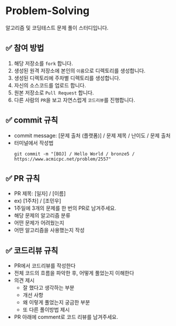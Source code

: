 # Problem-Solving

알고리즘 및 코딩테스트 문제 풀이 스터디입니다.

## ✅ 참여 방법
1. 해당 저장소를 `fork` 합니다.
2. 생성된 원격 저장소에 본인의 `이름`으로 디렉토리를 생성합니다.
3. 생성된 디렉토리에 주차별 디렉토리를 생성합니다.
4. 자신의 소스코드를 업로드 합니다.
5. 원본 저장소로 `Pull Request` 합니다.
6. 다른 사람의 `PR`을 보고 자연스럽게 `코드리뷰`를 진행합니다.

## ✅ commit 규칙
- commit message: [문제 출처 (플랫폼)] / 문제 제목 / 난이도 / 문제 출처
- 터미널에서 작성법
  ```
  git commit -m "[BOJ] / Hello World / bronze5 / https://www.acmicpc.net/problem/2557"
  ```

## ✅ PR 규칙
- PR 제목: [일자] / [이름]
- ex) [1주차] / [조민우]
- 1주일에 3개의 문제를 한 번의 PR로 남겨주세요.
- 해당 문제의 알고리즘 분류
- 어떤 문제가 어려웠는지
- 어떤 알고리즘을 사용했는지 작성

## ✅ 코드리뷰 규칙
- PR에서 코드리뷰를 작성한다
- 전체 코드의 흐름을 파악한 후, 어떻게 풀었는지 이해한다
- 의견 제시
  - 잘 했다고 생각하는 부분
  - 개선 사항
  - 왜 이렇게 풀었는지 궁금한 부분
  - 또 다른 풀이방법 제시
- PR 아래에 comment로 코드 리뷰를 남겨주세요.

